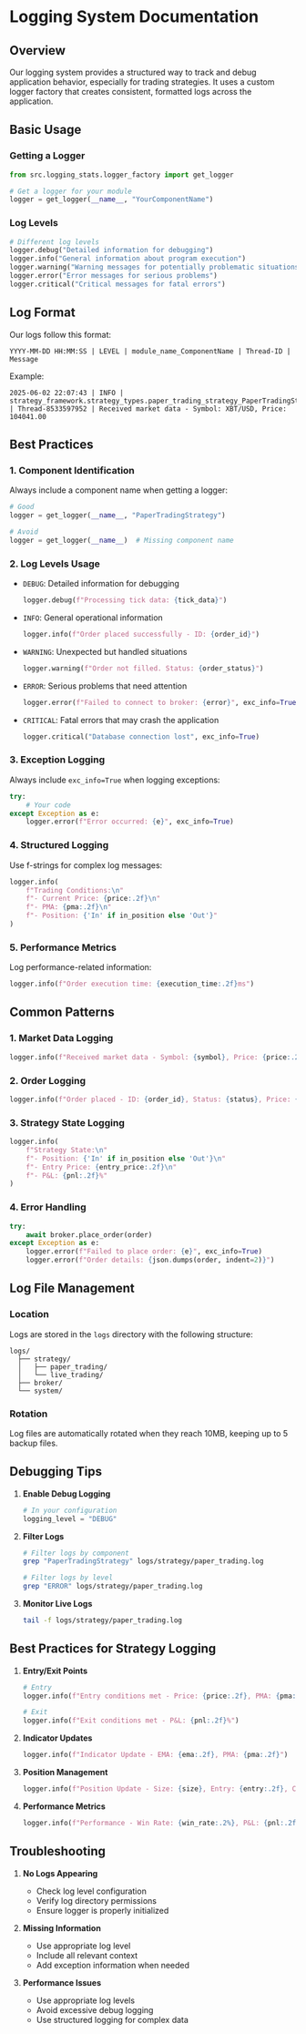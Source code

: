 # Logging System Documentation

## Overview
Our logging system provides a structured way to track and debug application behavior, especially for trading strategies. It uses a custom logger factory that creates consistent, formatted logs across the application.

## Basic Usage

### Getting a Logger
```python
from src.logging_stats.logger_factory import get_logger

# Get a logger for your module
logger = get_logger(__name__, "YourComponentName")
```

### Log Levels
```python
# Different log levels
logger.debug("Detailed information for debugging")
logger.info("General information about program execution")
logger.warning("Warning messages for potentially problematic situations")
logger.error("Error messages for serious problems")
logger.critical("Critical messages for fatal errors")
```

## Log Format
Our logs follow this format:
```
YYYY-MM-DD HH:MM:SS | LEVEL | module_name_ComponentName | Thread-ID | Message
```

Example:
```
2025-06-02 22:07:43 | INFO | strategy_framework.strategy_types.paper_trading_strategy_PaperTradingStrategy | Thread-8533597952 | Received market data - Symbol: XBT/USD, Price: 104041.00
```

## Best Practices

### 1. Component Identification
Always include a component name when getting a logger:
```python
# Good
logger = get_logger(__name__, "PaperTradingStrategy")

# Avoid
logger = get_logger(__name__)  # Missing component name
```

### 2. Log Levels Usage
- `DEBUG`: Detailed information for debugging
  ```python
  logger.debug(f"Processing tick data: {tick_data}")
  ```

- `INFO`: General operational information
  ```python
  logger.info(f"Order placed successfully - ID: {order_id}")
  ```

- `WARNING`: Unexpected but handled situations
  ```python
  logger.warning(f"Order not filled. Status: {order_status}")
  ```

- `ERROR`: Serious problems that need attention
  ```python
  logger.error(f"Failed to connect to broker: {error}", exc_info=True)
  ```

- `CRITICAL`: Fatal errors that may crash the application
  ```python
  logger.critical("Database connection lost", exc_info=True)
  ```

### 3. Exception Logging
Always include `exc_info=True` when logging exceptions:
```python
try:
    # Your code
except Exception as e:
    logger.error(f"Error occurred: {e}", exc_info=True)
```

### 4. Structured Logging
Use f-strings for complex log messages:
```python
logger.info(
    f"Trading Conditions:\n"
    f"- Current Price: {price:.2f}\n"
    f"- PMA: {pma:.2f}\n"
    f"- Position: {'In' if in_position else 'Out'}"
)
```

### 5. Performance Metrics
Log performance-related information:
```python
logger.info(f"Order execution time: {execution_time:.2f}ms")
```

## Common Patterns

### 1. Market Data Logging
```python
logger.info(f"Received market data - Symbol: {symbol}, Price: {price:.2f}, Volume: {volume:.2f}")
```

### 2. Order Logging
```python
logger.info(f"Order placed - ID: {order_id}, Status: {status}, Price: {price:.2f}")
```

### 3. Strategy State Logging
```python
logger.info(
    f"Strategy State:\n"
    f"- Position: {'In' if in_position else 'Out'}\n"
    f"- Entry Price: {entry_price:.2f}\n"
    f"- P&L: {pnl:.2f}%"
)
```

### 4. Error Handling
```python
try:
    await broker.place_order(order)
except Exception as e:
    logger.error(f"Failed to place order: {e}", exc_info=True)
    logger.error(f"Order details: {json.dumps(order, indent=2)}")
```

## Log File Management

### Location
Logs are stored in the `logs` directory with the following structure:
```
logs/
  ├── strategy/
  │   ├── paper_trading/
  │   └── live_trading/
  ├── broker/
  └── system/
```

### Rotation
Log files are automatically rotated when they reach 10MB, keeping up to 5 backup files.

## Debugging Tips

1. **Enable Debug Logging**
   ```python
   # In your configuration
   logging_level = "DEBUG"
   ```

2. **Filter Logs**
   ```bash
   # Filter logs by component
   grep "PaperTradingStrategy" logs/strategy/paper_trading.log
   
   # Filter logs by level
   grep "ERROR" logs/strategy/paper_trading.log
   ```

3. **Monitor Live Logs**
   ```bash
   tail -f logs/strategy/paper_trading.log
   ```

## Best Practices for Strategy Logging

1. **Entry/Exit Points**
   ```python
   # Entry
   logger.info(f"Entry conditions met - Price: {price:.2f}, PMA: {pma:.2f}")
   
   # Exit
   logger.info(f"Exit conditions met - P&L: {pnl:.2f}%")
   ```

2. **Indicator Updates**
   ```python
   logger.info(f"Indicator Update - EMA: {ema:.2f}, PMA: {pma:.2f}")
   ```

3. **Position Management**
   ```python
   logger.info(f"Position Update - Size: {size}, Entry: {entry:.2f}, Current: {current:.2f}")
   ```

4. **Performance Metrics**
   ```python
   logger.info(f"Performance - Win Rate: {win_rate:.2%}, P&L: {pnl:.2f}")
   ```

## Troubleshooting

1. **No Logs Appearing**
   - Check log level configuration
   - Verify log directory permissions
   - Ensure logger is properly initialized

2. **Missing Information**
   - Use appropriate log level
   - Include all relevant context
   - Add exception information when needed

3. **Performance Issues**
   - Use appropriate log levels
   - Avoid excessive debug logging
   - Use structured logging for complex data 